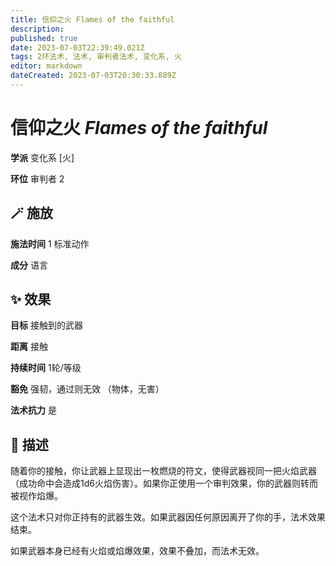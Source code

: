 ```yaml
---
title: 信仰之火 Flames of the faithful
description: 
published: true
date: 2023-07-03T22:39:49.021Z
tags: 2环法术, 法术, 审判者法术, 变化系, 火
editor: markdown
dateCreated: 2023-07-03T20:30:33.889Z
---
```


# **信仰之火** *Flames of the faithful*

**学派** 变化系 \[火\] 

**环位** 审判者 2

## 🪄 施放

**施法时间** 1 标准动作

**成分** 语言

## ✨ 效果 

**目标** 接触到的武器 

**距离** 接触  

**持续时间** 1轮/等级 

**豁免** 强韧，通过则无效 （物体，无害）

**法术抗力** 是

## 📖 描述

随着你的接触，你让武器上显现出一枚燃烧的符文，使得武器视同一把火焰武器 （成功命中会造成1d6火焰伤害）。如果你正使用一个审判效果，你的武器则转而被视作焰爆。

这个法术只对你正持有的武器生效。如果武器因任何原因离开了你的手，法术效果结束。

如果武器本身已经有火焰或焰爆效果，效果不叠加，而法术无效。
    